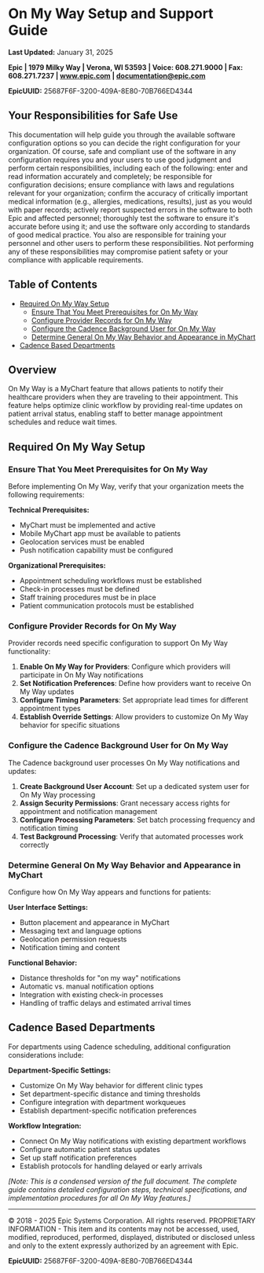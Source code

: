 # On My Way Setup and Support Guide

**Last Updated:** January 31, 2025

**Epic | 1979 Milky Way | Verona, WI 53593 | Voice: 608.271.9000 | Fax: 608.271.7237 | www.epic.com | documentation@epic.com**

**EpicUUID:** 25687F6F-3200-409A-8E80-70B766ED4344

## Your Responsibilities for Safe Use

This documentation will help guide you through the available software configuration options so you can decide the right configuration for your organization. Of course, safe and compliant use of the software in any configuration requires you and your users to use good judgment and perform certain responsibilities, including each of the following: enter and read information accurately and completely; be responsible for configuration decisions; ensure compliance with laws and regulations relevant for your organization; confirm the accuracy of critically important medical information (e.g., allergies, medications, results), just as you would with paper records; actively report suspected errors in the software to both Epic and affected personnel; thoroughly test the software to ensure it's accurate before using it; and use the software only according to standards of good medical practice. You also are responsible for training your personnel and other users to perform these responsibilities. Not performing any of these responsibilities may compromise patient safety or your compliance with applicable requirements.

## Table of Contents

- [Required On My Way Setup](#required-on-my-way-setup)
  - [Ensure That You Meet Prerequisites for On My Way](#ensure-that-you-meet-prerequisites-for-on-my-way)
  - [Configure Provider Records for On My Way](#configure-provider-records-for-on-my-way)
  - [Configure the Cadence Background User for On My Way](#configure-the-cadence-background-user-for-on-my-way)
  - [Determine General On My Way Behavior and Appearance in MyChart](#determine-general-on-my-way-behavior-and-appearance-in-mychart)
- [Cadence Based Departments](#cadence-based-departments)

## Overview

On My Way is a MyChart feature that allows patients to notify their healthcare providers when they are traveling to their appointment. This feature helps optimize clinic workflow by providing real-time updates on patient arrival status, enabling staff to better manage appointment schedules and reduce wait times.

## Required On My Way Setup

### Ensure That You Meet Prerequisites for On My Way

Before implementing On My Way, verify that your organization meets the following requirements:

**Technical Prerequisites:**
- MyChart must be implemented and active
- Mobile MyChart app must be available to patients
- Geolocation services must be enabled
- Push notification capability must be configured

**Organizational Prerequisites:**
- Appointment scheduling workflows must be established
- Check-in processes must be defined
- Staff training procedures must be in place
- Patient communication protocols must be established

### Configure Provider Records for On My Way

Provider records need specific configuration to support On My Way functionality:

1. **Enable On My Way for Providers**: Configure which providers will participate in On My Way notifications
2. **Set Notification Preferences**: Define how providers want to receive On My Way updates
3. **Configure Timing Parameters**: Set appropriate lead times for different appointment types
4. **Establish Override Settings**: Allow providers to customize On My Way behavior for specific situations

### Configure the Cadence Background User for On My Way

The Cadence background user processes On My Way notifications and updates:

1. **Create Background User Account**: Set up a dedicated system user for On My Way processing
2. **Assign Security Permissions**: Grant necessary access rights for appointment and notification management
3. **Configure Processing Parameters**: Set batch processing frequency and notification timing
4. **Test Background Processing**: Verify that automated processes work correctly

### Determine General On My Way Behavior and Appearance in MyChart

Configure how On My Way appears and functions for patients:

**User Interface Settings:**
- Button placement and appearance in MyChart
- Messaging text and language options
- Geolocation permission requests
- Notification timing and content

**Functional Behavior:**
- Distance thresholds for "on my way" notifications
- Automatic vs. manual notification options
- Integration with existing check-in processes
- Handling of traffic delays and estimated arrival times

## Cadence Based Departments

For departments using Cadence scheduling, additional configuration considerations include:

**Department-Specific Settings:**
- Customize On My Way behavior for different clinic types
- Set department-specific distance and timing thresholds
- Configure integration with department workqueues
- Establish department-specific notification preferences

**Workflow Integration:**
- Connect On My Way notifications with existing department workflows
- Configure automatic patient status updates
- Set up staff notification preferences
- Establish protocols for handling delayed or early arrivals

*[Note: This is a condensed version of the full document. The complete guide contains detailed configuration steps, technical specifications, and implementation procedures for all On My Way features.]*

---

© 2018 - 2025 Epic Systems Corporation. All rights reserved. PROPRIETARY INFORMATION - This item and its contents may not be accessed, used, modified, reproduced, performed, displayed, distributed or disclosed unless and only to the extent expressly authorized by an agreement with Epic.

**EpicUUID:** 25687F6F-3200-409A-8E80-70B766ED4344